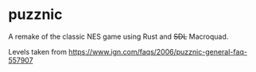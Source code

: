 # puzznic 

A remake of the classic NES game using Rust and ~~SDL~~ Macroquad.

Levels taken from https://www.ign.com/faqs/2006/puzznic-general-faq-557907

